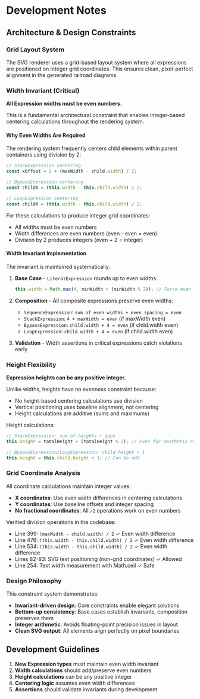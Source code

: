 # Development Notes

## Architecture & Design Constraints

### Grid Layout System

The SVG renderer uses a grid-based layout system where all expressions are positioned on integer grid coordinates. This ensures clean, pixel-perfect alignment in the generated railroad diagrams.

### Width Invariant (Critical)

**All Expression widths must be even numbers.**

This is a fundamental architectural constraint that enables integer-based centering calculations throughout the rendering system.

#### Why Even Widths Are Required

The rendering system frequently centers child elements within parent containers using division by 2:

```javascript
// StackExpression centering
const xOffset = 2 + (maxWidth - child.width) / 2;

// BypassExpression centering  
const childX = (this.width - this.child.width) / 2;

// LoopExpression centering
const childX = (this.width - this.child.width) / 2;
```

For these calculations to produce integer grid coordinates:
- All widths must be even numbers
- Width differences are even numbers (even - even = even)
- Division by 2 produces integers (even ÷ 2 = integer)

#### Width Invariant Implementation

The invariant is maintained systematically:

1. **Base Case** - `LiteralExpression` rounds up to even widths:
   ```javascript
   this.width = Math.max(4, minWidth + (minWidth % 2)); // Force even
   ```

2. **Composition** - All composite expressions preserve even widths:
   - `SequenceExpression`: `sum of even widths + even spacing = even`
   - `StackExpression`: `4 + maxWidth = even` (if maxWidth even)
   - `BypassExpression`: `child.width + 4 = even` (if child.width even)
   - `LoopExpression`: `child.width + 4 = even` (if child.width even)

3. **Validation** - Width assertions in critical expressions catch violations early

### Height Flexibility

**Expression heights can be any positive integer.**

Unlike widths, heights have no evenness constraint because:
- No height-based centering calculations use division
- Vertical positioning uses baseline alignment, not centering
- Height calculations are additive (sums and maximums)

Height calculations:
```javascript
// StackExpression: sum of heights + gaps
this.height = totalHeight + (totalHeight % 2); // Even for aesthetic reasons only

// BypassExpression/LoopExpression: child height + 1
this.height = this.child.height + 1; // Can be odd
```

### Grid Coordinate Analysis

All coordinate calculations maintain integer values:

- **X coordinates**: Use even width differences in centering calculations
- **Y coordinates**: Use baseline offsets and integer spacing
- **No fractional coordinates**: All `/2` operations work on even numbers

Verified division operations in the codebase:
- Line 399: `(maxWidth - child.width) / 2` ✓ Even width difference
- Line 476: `(this.width - this.child.width) / 2` ✓ Even width difference  
- Line 534: `(this.width - this.child.width) / 2` ✓ Even width difference
- Lines 82-83: SVG text positioning (non-grid coordinates) ✓ Allowed
- Line 254: Text width measurement with Math.ceil ✓ Safe

### Design Philosophy

This constraint system demonstrates:
- **Invariant-driven design**: Core constraints enable elegant solutions
- **Bottom-up consistency**: Base cases establish invariants, composition preserves them
- **Integer arithmetic**: Avoids floating-point precision issues in layout
- **Clean SVG output**: All elements align perfectly on pixel boundaries

## Development Guidelines

1. **New Expression types** must maintain even width invariant
2. **Width calculations** should add/preserve even numbers
3. **Height calculations** can be any positive integer
4. **Centering logic** assumes even width differences
5. **Assertions** should validate invariants during development


